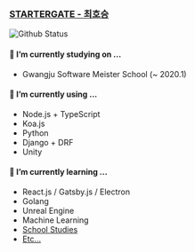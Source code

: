 ### [STARTERGATE - 최호승](https://startergate.dev)

![Github Status](https://github-readme-stats.vercel.app/api?username=startergate&show_icons=true&count_private=true&theme=tokyonight)
<!--
- 🔭 I’m currently working on ...
- 🌱 I’m currently learning ...
- 👯 I’m looking to collaborate on ...
- 🤔 I’m looking for help with ...
- 💬 Ask me about ...
- 📫 How to reach me: ...
-->

#### 🏫 I’m currently studying on ...
* Gwangju Software Meister School (~ 2020.1)

#### 🔭 I’m currently using ...
* Node.js + TypeScript
* Koa.js
* Python
* Django + DRF
* Unity

#### 🌱 I’m currently learning ...
* React.js / Gatsby.js / Electron
* Golang
* Unreal Engine
* Machine Learning
* [School Studies](https://github.com/startergate-learns-stuff)
* [Etc...](https://github.com/startergate-weekly)
